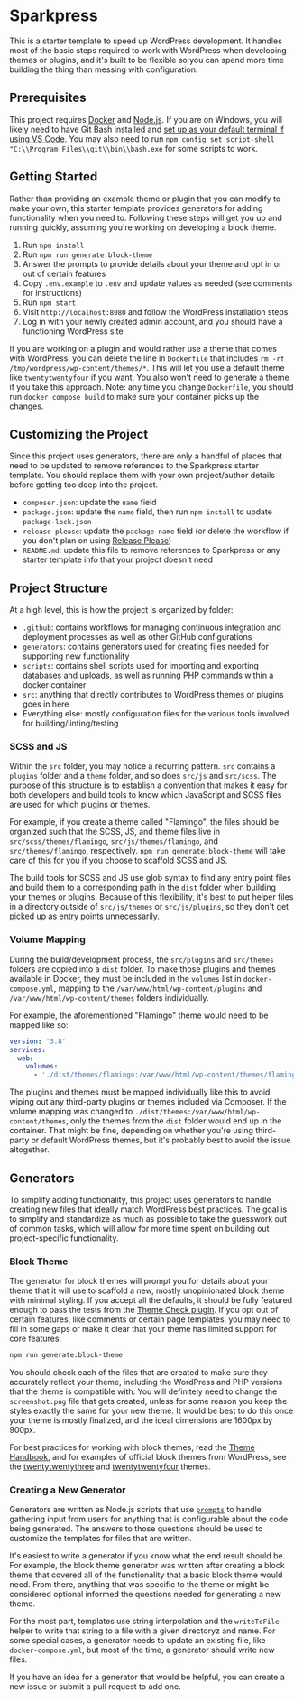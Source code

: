 # Sparkpress

This is a starter template to speed up WordPress development. It handles most of the basic steps required to work with WordPress when developing themes or plugins, and it's built to be flexible so you can spend more time building the thing than messing with configuration.

## Prerequisites

This project requires [Docker](https://docs.docker.com/engine/install/) and [Node.js](https://nodejs.org/en). If you are on Windows, you will likely need to have Git Bash installed and [set up as your default terminal if using VS Code](https://code.visualstudio.com/docs/sourcecontrol/intro-to-git#_git-bash-on-windows). You may also need to run `npm config set script-shell "C:\\Program Files\\git\\bin\\bash.exe` for some scripts to work.

## Getting Started

Rather than providing an example theme or plugin that you can modify to make your own, this starter template provides generators for adding functionality when you need to. Following these steps will get you up and running quickly, assuming you're working on developing a block theme.

1. Run `npm install`
1. Run `npm run generate:block-theme`
1. Answer the prompts to provide details about your theme and opt in or out of certain features
1. Copy `.env.example` to `.env` and update values as needed (see comments for instructions)
1. Run `npm start`
1. Visit `http://localhost:8080` and follow the WordPress installation steps
1. Log in with your newly created admin account, and you should have a functioning WordPress site

If you are working on a plugin and would rather use a theme that comes with WordPress, you can delete the line in `Dockerfile` that includes `rm -rf /tmp/wordpress/wp-content/themes/*`. This will let you use a default theme like `twentytwentyfour` if you want. You also won't need to generate a theme if you take this approach. Note: any time you change `Dockerfile`, you should run `docker compose build` to make sure your container picks up the changes.

## Customizing the Project

Since this project uses generators, there are only a handful of places that need to be updated to remove references to the Sparkpress starter template. You should replace them with your own project/author details before getting too deep into the project.

- `composer.json`: update the `name` field
- `package.json`: update the `name` field, then run `npm install` to update `package-lock.json`
- `release-please`: update the `package-name` field (or delete the workflow if you don't plan on using [Release Please](https://github.com/googleapis/release-please))
- `README.md`: update this file to remove references to Sparkpress or any starter template info that your project doesn't need

## Project Structure

At a high level, this is how the project is organized by folder:

- `.github`: contains workflows for managing continuous integration and deployment processes as well as other GitHub configurations
- `generators`: contains generators used for creating files needed for supporting new functionality
- `scripts`: contains shell scripts used for importing and exporting databases and uploads, as well as running PHP commands within a docker container
- `src`: anything that directly contributes to WordPress themes or plugins goes in here
- Everything else: mostly configuration files for the various tools involved for building/linting/testing

### SCSS and JS

Within the `src` folder, you may notice a recurring pattern. `src` contains a `plugins` folder and a `theme` folder, and so does `src/js` and `src/scss`. The purpose of this structure is to establish a convention that makes it easy for both developers and build tools to know which JavaScript and SCSS files are used for which plugins or themes.

For example, if you create a theme called "Flamingo", the files should be organized such that the SCSS, JS, and theme files live in `src/scss/themes/flamingo`, `src/js/themes/flamingo`, and `src/themes/flamingo`, respectively. `npm run generate:block-theme` will take care of this for you if you choose to scaffold SCSS and JS.

The build tools for SCSS and JS use glob syntax to find any entry point files and build them to a corresponding path in the `dist` folder when building your themes or plugins. Because of this flexibility, it's best to put helper files in a directory outside of `src/js/themes` or `src/js/plugins`, so they don't get picked up as entry points unnecessarily.

### Volume Mapping

During the build/development process, the `src/plugins` and `src/themes` folders are copied into a `dist` folder. To make those plugins and themes available in Docker, they must be included in the `volumes` list in `docker-compose.yml`, mapping to the `/var/www/html/wp-content/plugins` and `/var/www/html/wp-content/themes` folders individually.

For example, the aforementioned "Flamingo" theme would need to be mapped like so:

```yml
version: '3.8'
services:
  web:
    volumes:
      - './dist/themes/flamingo:/var/www/html/wp-content/themes/flamingo'
```

The plugins and themes must be mapped individually like this to avoid wiping out any third-party plugins or themes included via Composer. If the volume mapping was changed to `./dist/themes:/var/www/html/wp-content/themes`, only the themes from the `dist` folder would end up in the container. That might be fine, depending on whether you're using third-party or default WordPress themes, but it's probably best to avoid the issue altogether.

## Generators

To simplify adding functionality, this project uses generators to handle creating new files that ideally match WordPress best practices. The goal is to simplify and standardize as much as possible to take the guesswork out of common tasks, which will allow for more time spent on building out project-specific functionality.

### Block Theme

The generator for block themes will prompt you for details about your theme that it will use to scaffold a new, mostly unopinionated block theme with minimal styling. If you accept all the defaults, it should be fully featured enough to pass the tests from the [Theme Check plugin](https://wordpress.org/plugins/theme-check/). If you opt out of certain features, like comments or certain page templates, you may need to fill in some gaps or make it clear that your theme has limited support for core features.

```sh
npm run generate:block-theme
```

You should check each of the files that are created to make sure they accurately reflect your theme, including the WordPress and PHP versions that the theme is compatible with. You will definitely need to change the `screenshot.png` file that gets created, unless for some reason you keep the styles exactly the same for your new theme. It would be best to do this once your theme is mostly finalized, and the ideal dimensions are 1600px by 900px.

For best practices for working with block themes, read the [Theme Handbook](https://developer.wordpress.org/themes/), and for examples of official block themes from WordPress, see the [twentytwentythree](https://core.trac.wordpress.org/browser/trunk/src/wp-content/themes/twentytwentythree?order=name) and [twentytwentyfour](https://core.trac.wordpress.org/browser/trunk/src/wp-content/themes/twentytwentyfour) themes.

### Creating a New Generator

Generators are written as Node.js scripts that use [`prompts`](https://github.com/terkelg/prompts) to handle gathering input from users for anything that is configurable about the code being generated. The answers to those questions should be used to customize the templates for files that are written.

It's easiest to write a generator if you know what the end result should be. For example, the block theme generator was written after creating a block theme that covered all of the functionality that a basic block theme would need. From there, anything that was specific to the theme or might be considered optional informed the questions needed for generating a new theme.

For the most part, templates use string interpolation and the `writeToFile` helper to write that string to a file with a given directoryz and name. For some special cases, a generator needs to update an existing file, like `docker-compose.yml`, but most of the time, a generator should write new files.

If you have an idea for a generator that would be helpful, you can create a new issue or submit a pull request to add one.
